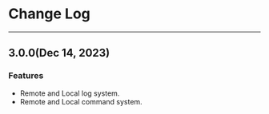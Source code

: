 # Change Log
***

## 3.0.0(Dec 14, 2023)
### Features
* Remote and Local log system.
* Remote and Local command system.

